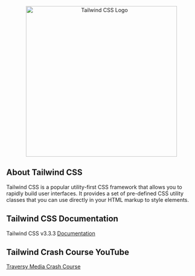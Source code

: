 <p align="center"><a href="https://v2.tailwindcss.com" target="_blank"><img src="https://www.vectorlogo.zone/logos/tailwindcss/tailwindcss-ar21.svg" width="400" alt="Tailwind CSS Logo"></a></p>

## About Tailwind CSS

Tailwind CSS is a popular utility-first CSS framework that allows you to rapidly build user interfaces. It provides a set of pre-defined CSS utility classes that you can use directly in your HTML markup to style elements.

## Tailwind CSS Documentation

Tailwind CSS v3.3.3
[Documentation](https://tailwindcss.com/docs)

## Tailwind Crash Course YouTube

[Traversy Media Crash Course](https://www.youtube.com/watch?v=dFgzHOX84xQ&t=31s)